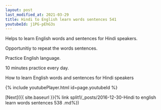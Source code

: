 ```yaml
---
layout: post
last_modified_at: 2021-03-29
title: Hindi to English learn words sentences 541 
youtubeId: j1PG-pEhG3s
---
```

 
 
Helps to learn English words and sentences for Hindi speakers.

Opportunitiy to repeat the words sentences. 

Practice English language. 
 
10 minutes practice every day. 
 
How to learn English words and sentences for Hindi speakers 
 
{% include youtubePlayer.html id=page.youtubeId %}
 
 
[Next]({{ site.baseurl }}{% link  split1/_posts/2016-12-30-Hindi to english learn words sentences 538 .md%})
 
